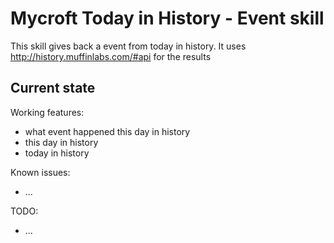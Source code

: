 # Mycroft Today in History - Event skill

This skill gives back a event from today in history. It uses http://history.muffinlabs.com/#api for the results


## Current state

Working features:
 - what event happened this day in history
 - this day in history
 - today in history

Known issues:
 - ...

TODO:
 - ...
